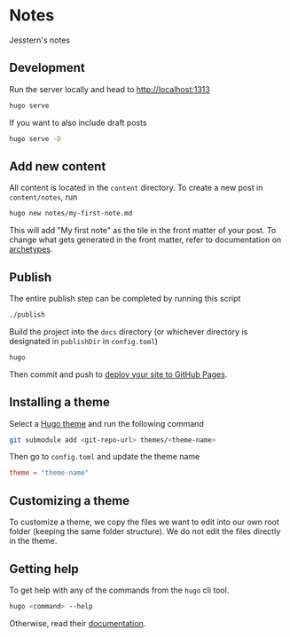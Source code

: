 # Notes

Jesstern's notes

## Development

Run the server locally and head to [http://localhost:1313](http://localhost:1313/notes)

```bash
hugo serve
```

If you want to also include draft posts

```bash
hugo serve -D
```

## Add new content

All content is located in the `content` directory. To create a new post in `content/notes`, run

```bash
hugo new notes/my-first-note.md
```

This will add "My first note" as the tile in the front matter of your post. To change what gets generated in the front matter, refer to documentation on [archetypes](https://gohugo.io/content-management/archetypes/#readout).

## Publish

The entire publish step can be completed by running this script

```bash
./publish
```

Build the project into the `docs` directory (or whichever directory is designated in `publishDir` in `config.toml`)

```bash
hugo
```

Then commit and push to [deploy your site to GitHub Pages](https://gohugo.io/hosting-and-deployment/hosting-on-github/#deployment-of-project-pages-from-docs-folder-on-main-branch).

## Installing a theme

Select a [Hugo theme](https://themes.gohugo.io/) and run the following command

```bash
git submodule add <git-repo-url> themes/<theme-name>
```

Then go to `config.toml` and update the theme name

```toml
theme = "theme-name"
```

## Customizing a theme

To customize a theme, we copy the files we want to edit into our own root folder (keeping the same folder structure). We do not edit the files directly in the theme.

## Getting help

To get help with any of the commands from the `hugo` cli tool.

```bash
hugo <command> --help
```

Otherwise, read their [documentation](https://gohugo.io/documentation/).
